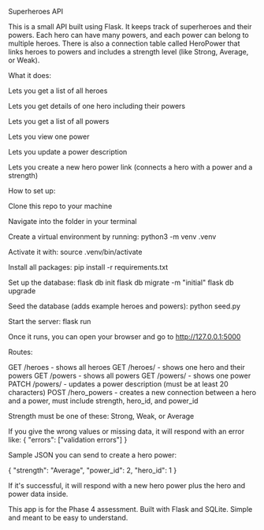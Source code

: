 Superheroes API

This is a small API built using Flask. It keeps track of superheroes and their powers. Each hero can have many powers, and each power can belong to multiple heroes. There is also a connection table called HeroPower that links heroes to powers and includes a strength level (like Strong, Average, or Weak).

What it does:

Lets you get a list of all heroes

Lets you get details of one hero including their powers

Lets you get a list of all powers

Lets you view one power

Lets you update a power description

Lets you create a new hero power link (connects a hero with a power and a strength)

How to set up:

Clone this repo to your machine

Navigate into the folder in your terminal

Create a virtual environment by running:
python3 -m venv .venv

Activate it with:
source .venv/bin/activate

Install all packages:
pip install -r requirements.txt

Set up the database:
flask db init
flask db migrate -m "initial"
flask db upgrade

Seed the database (adds example heroes and powers):
python seed.py

Start the server:
flask run

Once it runs, you can open your browser and go to http://127.0.0.1:5000

Routes:

GET /heroes - shows all heroes
GET /heroes/<id> - shows one hero and their powers
GET /powers - shows all powers
GET /powers/<id> - shows one power
PATCH /powers/<id> - updates a power description (must be at least 20 characters)
POST /hero_powers - creates a new connection between a hero and a power, must include strength, hero_id, and power_id

Strength must be one of these: Strong, Weak, or Average

If you give the wrong values or missing data, it will respond with an error like:
{ "errors": ["validation errors"] }

Sample JSON you can send to create a hero power:

{
"strength": "Average",
"power_id": 2,
"hero_id": 1
}

If it's successful, it will respond with a new hero power plus the hero and power data inside.

This app is for the Phase 4 assessment.
Built with Flask and SQLite.
Simple and meant to be easy to understand.
